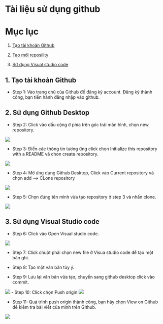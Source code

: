 # Tài liệu sử dụng github
# Mục lục
1. [Tạo tài khoản Github](https://github.com/phancong0897/Congphan/blob/master/S%E1%BB%AD%20d%E1%BB%A5ng%20github.md#1-taojjfhgjdfhgd)

2. [Tạo mới reposility](https://github.com/phancong0897/Congphan/blob/master/S%E1%BB%AD%20d%E1%BB%A5ng%20github.md#2-s%E1%BB%AD-d%E1%BB%A5ng-github-desktop)

3. [Sử dụng Visual studio code](https://github.com/phancong0897/Congphan/blob/master/S%E1%BB%AD%20d%E1%BB%A5ng%20github.md#3-s%E1%BB%AD-d%E1%BB%A5ng-visual-studio-code)

## 1. Tạo tài khoản Github

- Step 1: Vào trang chủ của Github để đăng ký account. Đăng ký thành công, bạn tiến hành đăng nhập vào github.

## 2. Sử dụng Github Desktop 

- Step 2: Click vào dấu cộng ở phía trên góc trái màn hình, chọn new repository.

<img src="https://imgur.com/j1pHgUI.png">

- Step 3: Điền các thông tin tương ứng click chọn Initialize this repository with a README và chon create repository.

<img src="https://imgur.com/7zyXykX.png"> 

- Step 4: Mở ứng dụng Github Desktop, Click vào Current repository và chọn add --> CLone repository

<img src="https://imgur.com/f9exYrU.png">

- Step 5: Chọn đúng tên mình vừa tạo repository ở step 3 và nhấn clone.
<img src="https://imgur.com/f9exYrU.jpg">

## 3. Sử dụng Visual Studio code

- Step 6: Click vào Open Visual studio code.

<img src="https://imgur.com/VFmzkjX.png">

- Step 7: Click chuột phải chọn new file ở Visua studio code để tạo một bản ghi.

- Step 8: Tạo một văn bản tùy ý.

- Step 9: Lưu lại văn bản vừa tạo, chuyển sang github desktop click vào commit.

<img src="https://imgur.com/PE67Z9f.png">
- Step 10: Click chọn Push origin

<img src="https://imgur.com/jPbS3Ah.png">

- Step 11: Quá trình push origin thành công, bạn hãy chọn View on Github để kiểm tra bài viết của mình trên Github.

<img src="https://imgur.com/Hiyeg7b.png">